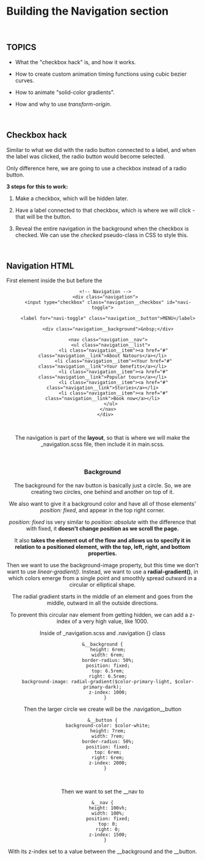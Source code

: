 # Building the Navigation section

</br>

## TOPICS

- What the "checkbox hack" is, and how it works.

- How to create custom animation timing functions using cubic bezier curves.

- How to animate "solid-color gradients".

- How and why to use *transform-origin*.


</br>


## Checkbox hack

Similar to what we did with the radio button connected to a label, and when the label was clicked, the radio button would become selected.

Only difference here, we are going to use a checkbox instead of a radio button.

**3 steps for this to work:**

1. Make a checkbox, which will be hidden later.

2. Have a label connected to that checkbox, which is where we will click - that will be the button.

3. Reveal the entire navigation in the background when the checkbox is checked.
We can use the *checked* pseudo-class in CSS to style this.


</br>

## Navigation HTML

First element inside the <body> but before the <header>

```
  <!-- Navigation -->
  <div class="navigation">
    <input type="checkbox" class="navigation__checkbox" id="navi-toggle">

    <label for="navi-toggle" class="navigation__button">MENU</label>

    <div class="navigation__background">&nbsp;</div>

    <nav class="navigation__nav">
      <ul class="navigation__list">
        <li class="navigation__item"><a href="#" class="navigation__link">About Natours</a></li>
        <li class="navigation__item"><Your href="#" class="navigation__link">Your benefits</a></li>
        <li class="navigation__item"><a href="#" class="navigation__link">Popular tours</a></li>
        <li class="navigation__item"><a href="#" class="navigation__link">Stories</a></li>
        <li class="navigation__item"><a href="#" class="navigation__link">Book now</a></li>
      </ul>
    </nav>
  </div>
```

</br>

The navigation is part of the **layout**, so that is where we will make the _navigation.scss file, then include it in main.scss.

</br>

### Background

The background for the nav button is basically just a circle.
So, we are creating two circles, one behind and another on top of it.

We also want to give it a background color and have all of those elements' *position: fixed*, and appear in the top right corner.

*position: fixed* iss very similar to *position: absolute* with the difference that with fixed, it **doesn't change position as we scroll the page.**

It also **takes the element out of the flow and allows us to specify it in relation to a positioned element,**
**with the top, left, right, and bottom properties.**


Then we want to use the background-image property, but this time we don't want to use *linear-gradient()*.
Instead, we want to use a **radial-gradient()**, in which colors emerge from a single point and smoothly spread outward in a circular or elliptical shape.


The radial gradient starts in the middle of an element and goes from the middle, outward in all the outside directions.

To prevent this circular nav element from getting hidden, we can add a z-index of a very high value, like 1000.

Inside of _navigation.scss and .navigation {} class
```
&__background {
    height: 6rem;
    width: 6rem;
    border-radius: 50%;
    position: fixed;
    top: 6.5rem;
    right: 6.5rem;
    background-image: radial-gradient($color-primary-light, $color-primary-dark);
    z-index: 1000;
  }
```

Then the larger circle we create will be the .navigation__button
```
&__button {
    background-color: $color-white;
    height: 7rem;
    width: 7rem;
    border-radius: 50%;
    position: fixed;
    top: 6rem;
    right: 6rem;
    z-index: 2000;
  }
```

</br>

Then we want to set the __nav to
```
&__nav {
    height: 100vh;
    width: 100%;
    position: fixed;
    top: 0;
    right: 0;
    z-index: 1500;
  }
```
With its z-index set to a value between the __background and the __button.


